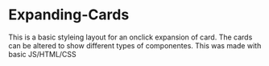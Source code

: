 # Expanding-Cards
This is a basic styleing layout for an onclick expansion of card. The cards can be altered to show different types of componentes. This was made with basic JS/HTML/CSS
